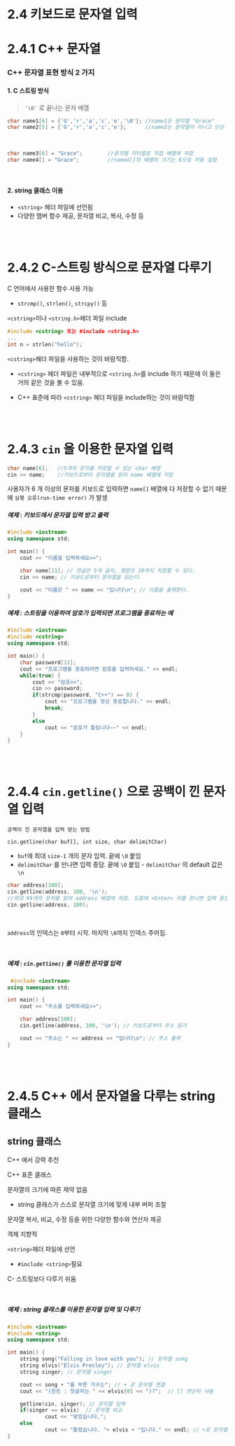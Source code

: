 # 2.4 키보드로 문자열 입력

# 2.4.1 C++ 문자열

### C++ 문자열 표현 방식 2 가지

#### 1. C 스트링 방식

> `'\0'` 로 끝나는 문자 배열
```cpp
char name1[6] = {'G','r','a','c','e','\0'}; //name1은 문자열 "Grace"
char name2[5] = {'G','r','a','c','e'};      //name2는 문자열이 아니고 단순 문자 배열
``` 

<br>

```cpp
char name3[6] = "Grace";        //문자열 리터럴로 직접 배열에 저장
char name4[] = "Grace";         //name4[]의 배열의 크기는 6으로 자동 설정
``` 

<br>

#### 2. string 클래스 이용

- `<string>` 헤더 파일에 선언됨
- 다양한 맴버 함수 제공, 문자열 비교, 복사, 수정 등

<br><br>

# 2.4.2 C-스트링 방식으로 문자열 다루기

 C 언어에서 사용한 함수 사용 가능
- `strcmp()`, `strlen()`, `strcpy()` 등

`<cstring>`이나 `<string.h>`헤더 파일 include

```cpp
#include <cstring> 또는 #include <string.h>
...
int n = strlen("hello");
```

`<cstring>`헤더 파일을 사용하는 것이 바람직함.

- `<cstring>` 헤더 파일은 내부적으로 `<string.h>`를 include 하기 때문에 이 둘은 거의 같은 것을 볼 수 있음.

- C++ 표준에 따라 `<cstring>` 헤더 파일을 include하는 것이 바람직함

<br><br>

# 2.4.3 `cin` 을 이용한 문자열 입력
```cpp
char name[6];   //5개의 문자를 저장할 수 있는 char 배열
cin >> name;    //키보드로부터 문자열을 읽어 name 배열에 저장
``` 

사용자가 6 개 이상의 문자를 키보드로 입력하면 `name[]` 배열에 다 저장할 수 없기 때문에 `실행 오류(run-time error)` 가 발생

##### 예제 : 키보드에서 문자열 입력 받고 출력
```cpp
#include <iostream>
using namespace std;

int main() {
	cout << "이름을 입력하세요>>";

	char name[11]; // 한글은 5개 글자, 영문은 10까지 저장할 수 있다.
	cin >> name; // 키보드로부터 문자열을 읽는다.

	cout << "이름은 " << name << "입니다\n"; // 이름을 출력한다.
}
``` 

##### 예제 : 스트링을 이용하여 암호가 입력되면 프로그램을 종료하는 예
```cpp
#include <iostream>
#include <cstring>
using namespace std;

int main() {
	char password[11];
	cout << "프로그램을 종료하려면 암호를 입력하세요." << endl;
	while(true) {
		cout << "암호>>";
		cin >> password;
		if(strcmp(password, "C++") == 0) {
			cout << "프로그램을 정상 종료합니다." << endl;
			break;
		}
		else 
			cout << "암호가 틀립니다~~" << endl;
	}
}
```

<br><br>

# 2.4.4 `cin.getline()` 으로 공백이 낀 문자열 입력

``` 
공백이 낀 문자열을 입력 받는 방법
``` 

`cin.getline(char buf[], int size, char delimitChar)`

- `buf`에 최대 `size-1` 개의 문자 입력. 끝에 `\0` 붙임
- `delimitChar` 를 만나면 입력 중담. 끝에 `\0` 붙임
        - `delimitChar` 의 default 값은 `\n` 

```cpp
char address[100];
cin.getline(address, 100, '\n');    
//최대 99개의 문자를 읽어 address 배열에 저장. 도중에 <Enter> 키를 만나면 입력 중단
cin.getline(address, 100);
```

<br>

`address`의 인덱스는 `0`부터 시작. 마지막 `\0`까지 인덱스 주어짐.

<br>

##### 예제 : `cin.getline()` 를 이용한 문자열 입력
```cpp
 #include <iostream>
using namespace std;

int main() {
	cout << "주소를 입력하세요>>";

	char address[100]; 
	cin.getline(address, 100, '\n'); // 키보드로부터 주소 읽기

	cout << "주소는 " << address << "입니다\n"; // 주소 출력
}
```

<br><br>

# 2.4.5 C++ 에서 문자열을 다루는 string 클래스

## string 클래스
C++ 애서 강력 추천

C++ 표준 클래스

문자열의 크기에 따른 제약 없음

- string 클래스가 스스로 문자열 크기에 맞게 내부 버퍼 조절

문자열 복사, 비교, 수정 등을 위한 다양한 함수와 연산자 제공

객체 지향적

`<string>`헤더 파일에 선언

- `#include <string>`필요

C- 스트링보다 다루기 쉬움

<br>

##### 예제 : string 클래스를 이용한 문자열 입력 및 다루기
```cpp
#include <iostream>
#include <string> 
using namespace std;

int main() {
	string song("Falling in love with you"); // 문자열 song
	string elvis("Elvis Presley"); // 문자열 elvis
	string singer; // 문자열 singer

	cout << song + "를 부른 가수는"; // + 로 문자열 연결
	cout << "(힌트 : 첫글자는 " << elvis[0] << ")?";  // [] 연산자 사용

	getline(cin, singer); // 문자열 입력
	if(singer == elvis)  // 문자열 비교
			cout << "맞았습니다.";
	else
			cout << "틀렸습니다. "+ elvis + "입니다." << endl; // +로 문자열 연결
}
```